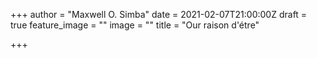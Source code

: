 +++
author = "Maxwell O. Simba"
date = 2021-02-07T21:00:00Z
draft = true
feature_image = ""
image = ""
title = "Our raison d'étre"

+++
